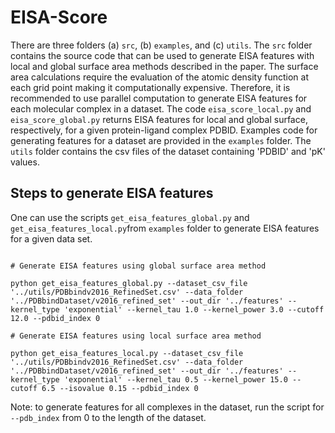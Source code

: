 # EISA-Score

There are three folders (a) `src`, (b) `examples`, and (c) `utils`. The `src` folder contains the source code that can be used to generate EISA features with local and global surface area methods described in the paper. The surface area calculations require the evaluation of the atomic density function at each grid point making it computationally expensive. Therefore, it is recommended to use parallel computation to generate EISA features for each molecular complex in a dataset. The code `eisa_score_local.py` and `eisa_score_global.py` returns EISA features for local and global surface, respectively, for a given protein-ligand complex PDBID. Examples code for generating features for a dataset are provided in the `examples` folder. The `utils` folder contains the csv files of the dataset containing 'PDBID' and 'pK' values.

## Steps to generate EISA features

One can use the scripts `get_eisa_features_global.py` and `get_eisa_features_local.py`from `examples` folder to generate EISA features for a given data set. 

```shell

# Generate EISA features using global surface area method

python get_eisa_features_global.py --dataset_csv_file '../utils/PDBbindv2016_RefinedSet.csv' --data_folder '../PDBbindDataset/v2016_refined_set' --out_dir '../features' --kernel_type 'exponential' --kernel_tau 1.0 --kernel_power 3.0 --cutoff 12.0 --pdbid_index 0

# Generate EISA features using local surface area method

python get_eisa_features_local.py --dataset_csv_file '../utils/PDBbindv2016_RefinedSet.csv' --data_folder '../PDBbindDataset/v2016_refined_set' --out_dir '../features' --kernel_type 'exponential' --kernel_tau 0.5 --kernel_power 15.0 --cutoff 6.5 --isovalue 0.15 --pdbid_index 0

```
Note: to generate features for all complexes in the dataset, run the script for `--pdb_index` from 0 to the length of the dataset.
